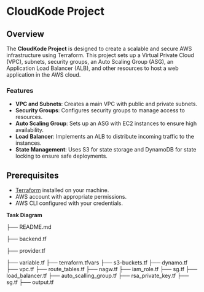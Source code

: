 # CloudKode Project

## Overview

The **CloudKode Project** is designed to create a scalable and secure AWS infrastructure using Terraform. This project sets up a Virtual Private Cloud (VPC), subnets, security groups, an Auto Scaling Group (ASG), an Application Load Balancer (ALB), and other resources to host a web application in the AWS cloud.

### Features

- **VPC and Subnets**: Creates a main VPC with public and private subnets.
- **Security Groups**: Configures security groups to manage access to resources.
- **Auto Scaling Group**: Sets up an ASG with EC2 instances to ensure high availability.
- **Load Balancer**: Implements an ALB to distribute incoming traffic to the instances.
- **State Management**: Uses S3 for state storage and DynamoDB for state locking to ensure safe deployments.

## Prerequisites

- [Terraform](https://www.terraform.io/downloads.html) installed on your machine.
- AWS account with appropriate permissions.
- AWS CLI configured with your credentials.

**Task Diagram**

├── README.md

├── backend.tf

├── provider.tf

├── variable.tf
├── terraform.tfvars
├── s3-buckets.tf
├── dynamo.tf
├── vpc.tf
├── route_tables.tf
├── nagw.tf
├── iam_role.tf
├── sg.tf
├── load_balancer.tf
├── auto_scalling_group.tf
├── rsa_private_key.tf
├── sg.tf
├── output.tf